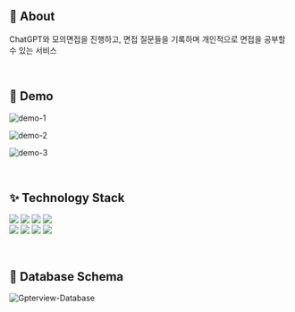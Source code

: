 ## 🎠 About
ChatGPT와 모의면접을 진행하고, 면접 질문들을 기록하며 개인적으로 면접을 공부할 수 있는 서비스

<br>

## 👀 Demo

![demo-1](https://github.com/Jang990/Gpterview/assets/88225377/732d6364-cb03-4c3d-a272-b948cd0efd1d)

![demo-2](https://github.com/Jang990/Gpterview/assets/88225377/30abfc27-e364-41b8-b674-b6661289ac29)


![demo-3](https://github.com/Jang990/Gpterview/assets/88225377/7fb66442-bf84-4141-9d25-8581a19011df)


<br>

## ✨ Technology Stack

<img src="https://img.shields.io/badge/Spring Boot-6DB33F?style=plastic-square&logo=Spring Boot&logoColor=white"/> <img src="https://img.shields.io/badge/JAVA%2017-%23007396"> <img src="https://img.shields.io/badge/Spring Security-6DB33F?style=plastic-square&logo=Spring Security&logoColor=white"/> <img src="https://img.shields.io/badge/Thymeleaf-005F0F?style=plastic-square&logo=Thymeleaf&logoColor=white">
<br>
<img src="https://img.shields.io/badge/Gradle-02303A?style=plastic-square&logo=Gradle&logoColor=white"/> <img src="https://img.shields.io/badge/Session-000000?style=plastic-square&logo=Session&logoColor=white"> <img src="https://img.shields.io/badge/MySQL-4479A1?style=plastic-square&logo=MySQL&logoColor=white"> <img src="https://img.shields.io/badge/Redis-DC382D?style=plastic-square&logo=redis&logoColor=white">


<br>

## 📃 Database Schema

![Gpterview-Database](https://github.com/Jang990/Gpterview/assets/88225377/b4cdcb91-a4a1-452a-beff-25493b570a8a)


<br>
